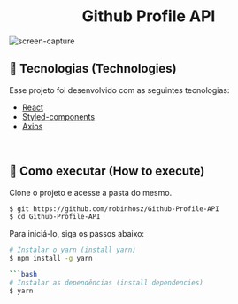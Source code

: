 <h1 align="center">
  <strong>Github Profile API</strong>
</h1>

![screen-capture](https://user-images.githubusercontent.com/82779533/156910042-96d410b1-3cec-4dea-ba25-3956b1444299.gif)


## 🧪 Tecnologias (Technologies)

Esse projeto foi desenvolvido com as seguintes tecnologias:

- [React](https://reactjs.org)
- [Styled-components](https://styled-components.com/)
- [Axios](https://axios-http.com/)

<br>

## 🚀 Como executar (How to execute)

Clone o projeto e acesse a pasta do mesmo.

```bash
$ git https://github.com/robinhosz/Github-Profile-API
$ cd Github-Profile-API
```

Para iniciá-lo, siga os passos abaixo:

```bash
# Instalar o yarn (install yarn)
$ npm install -g yarn

```bash
# Instalar as dependências (install dependencies)
$ yarn
